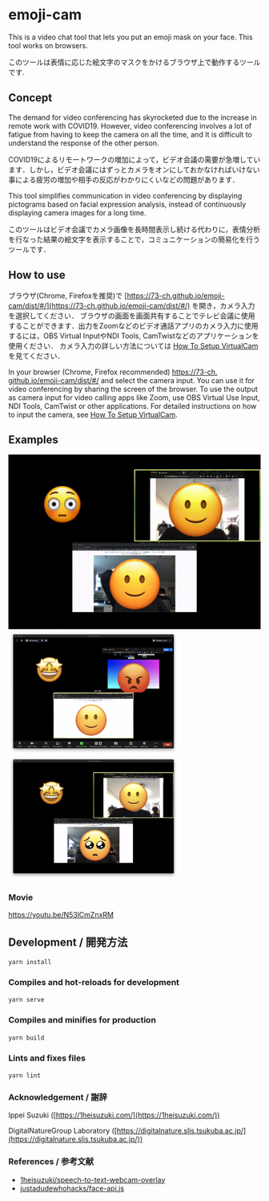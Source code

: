 # emoji-cam
This is a video chat tool that lets you put an emoji mask on your face. This tool works on browsers.

このツールは表情に応じた絵文字のマスクをかけるブラウザ上で動作するツールです.

## Concept
The demand for video conferencing has skyrocketed due to the increase in remote work with COVID19. However, video conferencing involves a lot of fatigue from having to keep the camera on all the time, and It is difficult to understand the response of the other person.

COVID19によるリモートワークの増加によって，ビデオ会議の需要が急増しています．しかし，ビデオ会議にはずっとカメラをオンにしておかなければいけない事による疲労の増加や相手の反応がわかりにくいなどの問題があります．

This tool simplifies communication in video conferencing by displaying pictograms based on facial expression analysis, instead of continuously displaying camera images for a long time.

このツールはビデオ会議でカメラ画像を長時間表示し続ける代わりに，表情分析を行なった結果の絵文字を表示することで，コミュニケーションの簡易化を行うツールです．

## How to use
ブラウザ(Chrome, Firefoxを推奨)で [https://73-ch.github.io/emoji-cam/dist/#/](https://73-ch.github.io/emoji-cam/dist/#/) を開き，カメラ入力を選択してください．
ブラウザの画面を画面共有することでテレビ会議に使用することができます．出力をZoomなどのビデオ通話アプリのカメラ入力に使用するには，OBS Virtual InputやNDI Tools, CamTwistなどのアプリケーションを使用ください．
カメラ入力の詳しい方法については [How To Setup VirtualCam](https://github.com/73-ch/emoji-cam/wiki/How-To-Setup-VirtualCam) を見てください．

In your browser (Chrome, Firefox recommended) [https://73-ch. github.io/emoji-cam/dist/#/](https://73-ch.github.io/emoji-cam/dist/#/) and select the camera input.
You can use it for video conferencing by sharing the screen of the browser. To use the output as camera input for video calling apps like Zoom, use OBS Virtual Use Input, NDI Tools, CamTwist or other applications.
For detailed instructions on how to input the camera, see [How To Setup VirtualCam](https://github.com/73-ch/emoji-cam/wiki/How-To-Setup-VirtualCam).

## Examples
<img src="./examples/example.gif" width="680" alt="example animation">
<img src="./examples/example1.png" width="340" alt="example image1">
<img src="./examples/example4.png" width="340" alt="example image2">

### Movie
https://youtu.be/N53lCmZnxRM

## Development / 開発方法
```
yarn install
```

### Compiles and hot-reloads for development
```
yarn serve
```

### Compiles and minifies for production
```
yarn build
```

### Lints and fixes files
```
yarn lint
```

### Acknowledgement / 謝辞
Ippei Suzuki ([https://1heisuzuki.com/](https://1heisuzuki.com/))

DigitalNatureGroup Laboratory ([https://digitalnature.slis.tsukuba.ac.jp/](https://digitalnature.slis.tsukuba.ac.jp/))

### References / 参考文献
- [1heisuzuki/speech-to-text-webcam-overlay](https://github.com/1heisuzuki/speech-to-text-webcam-overlay)
- [justadudewhohacks/face-api.js](https://github.com/justadudewhohacks/face-api.js/)
